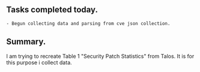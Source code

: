 ## Tasks completed today.
    - Begun collecting data and parsing from cve json collection.

## Summary. 
I am trying to recreate Table 1 "Security Patch Statistics" from Talos. It is for this purpose i collect data.

